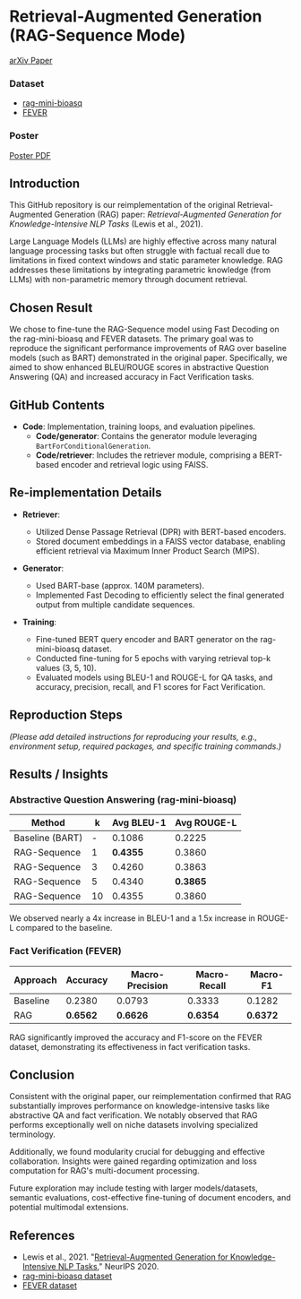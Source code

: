 # Retrieval-Augmented Generation (RAG-Sequence Mode)

[arXiv Paper](https://arxiv.org/pdf/2005.11401)

### Dataset
- [rag-mini-bioasq](https://huggingface.co/datasets/rag-datasets/rag-mini-bioasq)
- [FEVER](https://fever.ai/)

### Poster
[Poster PDF](poster/poster.pdf)

## Introduction

This GitHub repository is our reimplementation of the original Retrieval-Augmented Generation (RAG) paper: *Retrieval-Augmented Generation for Knowledge-Intensive NLP Tasks* (Lewis et al., 2021).

Large Language Models (LLMs) are highly effective across many natural language processing tasks but often struggle with factual recall due to limitations in fixed context windows and static parameter knowledge. RAG addresses these limitations by integrating parametric knowledge (from LLMs) with non-parametric memory through document retrieval.

## Chosen Result

We chose to fine-tune the RAG-Sequence model using Fast Decoding on the rag-mini-bioasq and FEVER datasets. The primary goal was to reproduce the significant performance improvements of RAG over baseline models (such as BART) demonstrated in the original paper. Specifically, we aimed to show enhanced BLEU/ROUGE scores in abstractive Question Answering (QA) and increased accuracy in Fact Verification tasks.

## GitHub Contents
- **Code**: Implementation, training loops, and evaluation pipelines.
  - **Code/generator**: Contains the generator module leveraging `BartForConditionalGeneration`.
  - **Code/retriever**: Includes the retriever module, comprising a BERT-based encoder and retrieval logic using FAISS.

## Re-implementation Details
- **Retriever**:
  - Utilized Dense Passage Retrieval (DPR) with BERT-based encoders.
  - Stored document embeddings in a FAISS vector database, enabling efficient retrieval via Maximum Inner Product Search (MIPS).

- **Generator**:
  - Used BART-base (approx. 140M parameters).
  - Implemented Fast Decoding to efficiently select the final generated output from multiple candidate sequences.

- **Training**:
  - Fine-tuned BERT query encoder and BART generator on the rag-mini-bioasq dataset.
  - Conducted fine-tuning for 5 epochs with varying retrieval top-k values (3, 5, 10).
  - Evaluated models using BLEU-1 and ROUGE-L for QA tasks, and accuracy, precision, recall, and F1 scores for Fact Verification.

## Reproduction Steps

*(Please add detailed instructions for reproducing your results, e.g., environment setup, required packages, and specific training commands.)*

## Results / Insights

### Abstractive Question Answering (rag-mini-bioasq)
| Method | k | Avg BLEU-1 | Avg ROUGE-L |
|--------|---|------------|-------------|
| Baseline (BART) | - | 0.1086 | 0.2225 |
| RAG-Sequence | 1 | **0.4355** | 0.3860 |
| RAG-Sequence | 3 | 0.4260 | 0.3863 |
| RAG-Sequence | 5 | 0.4340 | **0.3865** |
| RAG-Sequence | 10 | 0.4355 | 0.3860 |

We observed nearly a 4x increase in BLEU-1 and a 1.5x increase in ROUGE-L compared to the baseline.

### Fact Verification (FEVER)
| Approach | Accuracy | Macro-Precision | Macro-Recall | Macro-F1 |
|----------|----------|-----------------|--------------|----------|
| Baseline | 0.2380   | 0.0793          | 0.3333       | 0.1282   |
| RAG      | **0.6562** | **0.6626**       | **0.6354**    | **0.6372** |

RAG significantly improved the accuracy and F1-score on the FEVER dataset, demonstrating its effectiveness in fact verification tasks.

## Conclusion

Consistent with the original paper, our reimplementation confirmed that RAG substantially improves performance on knowledge-intensive tasks like abstractive QA and fact verification. We notably observed that RAG performs exceptionally well on niche datasets involving specialized terminology.

Additionally, we found modularity crucial for debugging and effective collaboration. Insights were gained regarding optimization and loss computation for RAG's multi-document processing.

Future exploration may include testing with larger models/datasets, semantic evaluations, cost-effective fine-tuning of document encoders, and potential multimodal extensions.

## References
- Lewis et al., 2021. "[Retrieval-Augmented Generation for Knowledge-Intensive NLP Tasks](https://arxiv.org/pdf/2005.11401)," NeurIPS 2020.
- [rag-mini-bioasq dataset](https://huggingface.co/datasets/rag-datasets/rag-mini-bioasq)
- [FEVER dataset](https://huggingface.co/datasets/fever/fever/tree/main)


